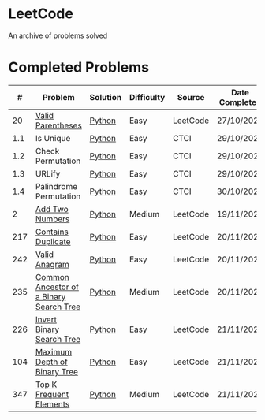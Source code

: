 # LeetCode
An archive of problems solved

# Completed Problems
| # | Problem | Solution | Difficulty | Source | Date Completed |
|---| ----- | -------- | ---------- | -------------- | -------------- |
| 20 | [Valid Parentheses](https://leetcode.com/problems/valid-parentheses/) | [Python](./Solutions/LeetCode/Stack/ValidParentheses.py) | Easy | LeetCode | 27/10/2023 |
| 1.1 | Is Unique | [Python](./Solutions/CTCI/ArraysStrings/isUnique.py) | Easy | CTCI | 29/10/2023 |
| 1.2 | Check Permutation | [Python](./Solutions/CTCI/ArraysStrings/checkPermutation.py) | Easy | CTCI | 29/10/2023 |
| 1.3 | URLify | [Python](./Solutions/CTCI/ArraysStrings/URLify.py) | Easy | CTCI | 29/10/2023 |
| 1.4 | Palindrome Permutation | [Python](./Solutions/CTCI/ArraysStrings/palindromePermutation.py) | Easy | CTCI | 30/10/2023 |
| 2 | [Add Two Numbers](https://leetcode.com/problems/add-two-numbers) | [Python](./Solutions/LeetCode/LinkedList/AddTwoNumbers.py) | Medium | LeetCode | 19/11/2023 |
| 217 | [Contains Duplicate](https://leetcode.com/problems/contains-duplicate) | [Python](./Solutions/LeetCode/ArrayHashing/ContainsDuplicate.py) | Easy | LeetCode | 20/11/2023 |
| 242 | [Valid Anagram](https://leetcode.com/problems/valid-anagram) | [Python](./Solutions/LeetCode/ArrayHashing/ValidAnagram.py) | Easy | LeetCode | 20/11/2023 |
| 235 | [Common Ancestor of a Binary Search Tree](https://leetcode.com/problems/lowest-common-ancestor-of-a-binary-search-tree) | [Python](./Solutions/LeetCode/Trees/LowestComAncestor.py) | Medium | LeetCode | 20/11/2023 |
| 226 | [Invert Binary Search Tree](https://leetcode.com/problems/invert-binary-tree) | [Python](./Solutions/LeetCode/Trees/InvertBinaryTree.py) | Easy | LeetCode | 21/11/2023 |
| 104 | [Maximum Depth of Binary Tree](https://leetcode.com/problems/maximum-depth-of-binary-tree) | [Python](./Solutions/LeetCode/Trees/MaxDepth.py) | Easy | LeetCode | 21/11/2023 |
| 347 | [Top K Frequent Elements](https://leetcode.com/problems/top-k-frequent-elements) | [Python](./Solutions/LeetCode/ArrayHashing/TopKFrequent.py) | Medium | LeetCode | 21/11/2023 |
